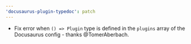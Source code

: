 ```yaml
---
'docusaurus-plugin-typedoc': patch
---
```


- Fix error when `() => Plugin` type is defined in the `plugins` array of the Docusaurus config - thanks @TomerAberbach.
